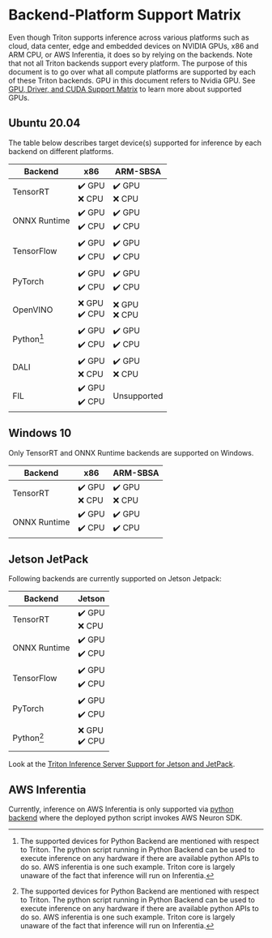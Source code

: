 <!--
# Copyright 2022, NVIDIA CORPORATION & AFFILIATES. All rights reserved.
#
# Redistribution and use in source and binary forms, with or without
# modification, are permitted provided that the following conditions
# are met:
#  * Redistributions of source code must retain the above copyright
#    notice, this list of conditions and the following disclaimer.
#  * Redistributions in binary form must reproduce the above copyright
#    notice, this list of conditions and the following disclaimer in the
#    documentation and/or other materials provided with the distribution.
#  * Neither the name of NVIDIA CORPORATION nor the names of its
#    contributors may be used to endorse or promote products derived
#    from this software without specific prior written permission.
#
# THIS SOFTWARE IS PROVIDED BY THE COPYRIGHT HOLDERS ``AS IS'' AND ANY
# EXPRESS OR IMPLIED WARRANTIES, INCLUDING, BUT NOT LIMITED TO, THE
# IMPLIED WARRANTIES OF MERCHANTABILITY AND FITNESS FOR A PARTICULAR
# PURPOSE ARE DISCLAIMED.  IN NO EVENT SHALL THE COPYRIGHT OWNER OR
# CONTRIBUTORS BE LIABLE FOR ANY DIRECT, INDIRECT, INCIDENTAL, SPECIAL,
# EXEMPLARY, OR CONSEQUENTIAL DAMAGES (INCLUDING, BUT NOT LIMITED TO,
# PROCUREMENT OF SUBSTITUTE GOODS OR SERVICES; LOSS OF USE, DATA, OR
# PROFITS; OR BUSINESS INTERRUPTION) HOWEVER CAUSED AND ON ANY THEORY
# OF LIABILITY, WHETHER IN CONTRACT, STRICT LIABILITY, OR TORT
# (INCLUDING NEGLIGENCE OR OTHERWISE) ARISING IN ANY WAY OUT OF THE USE
# OF THIS SOFTWARE, EVEN IF ADVISED OF THE POSSIBILITY OF SUCH DAMAGE.
-->

# Backend-Platform Support Matrix

Even though Triton supports inference across various platforms such as
cloud, data center, edge and embedded devices on NVIDIA GPUs, x86 and
ARM CPU, or AWS Inferentia, it does so by relying on the backends.
Note that not all Triton backends support every platform. The purpose
of this document is to go over what all compute platforms are supported
by each of these Triton backends.
GPU in this document refers to Nvidia GPU. See
[GPU, Driver, and CUDA Support Matrix](https://docs.nvidia.com/deeplearning/frameworks/support-matrix/index.html)
to learn more about supported GPUs.

## Ubuntu 20.04

The table below describes target device(s) supported for inference by
each backend on different platforms.

| Backend      | x86       | ARM-SBSA      |
| ------------ | --------- | ------------- |
| TensorRT     |  :heavy_check_mark: GPU <br/> :x: CPU | :heavy_check_mark: GPU <br/> :x: CPU       |
| ONNX Runtime |  :heavy_check_mark: GPU <br/> :heavy_check_mark: CPU  |   :heavy_check_mark: GPU <br/> :heavy_check_mark: CPU      |
| TensorFlow   |  :heavy_check_mark: GPU <br/> :heavy_check_mark: CPU  |   :heavy_check_mark: GPU <br/> :heavy_check_mark: CPU      |
| PyTorch      |  :heavy_check_mark: GPU <br/> :heavy_check_mark: CPU  |   :heavy_check_mark: GPU <br/> :heavy_check_mark: CPU      |
| OpenVINO     |  :x: GPU <br/> :heavy_check_mark: CPU    |     :x: GPU <br/> :x: CPU       |
| Python[^1]   |  :heavy_check_mark: GPU <br/> :heavy_check_mark: CPU  |  :heavy_check_mark: GPU <br/> :heavy_check_mark: CPU  |
| DALI         |  :heavy_check_mark: GPU <br/> :x: CPU     |     :heavy_check_mark: GPU <br/> :x: CPU       |
| FIL          |  :heavy_check_mark: GPU <br/> :heavy_check_mark: CPU  |  Unsupported  |



## Windows 10

Only TensorRT and ONNX Runtime backends are supported on Windows.

| Backend      | x86       | ARM-SBSA      |
| ------------ | --------- | ------------- |
| TensorRT     |  :heavy_check_mark: GPU <br/> :x: CPU | :heavy_check_mark: GPU <br/> :x: CPU       |
| ONNX Runtime |  :heavy_check_mark: GPU <br/> :heavy_check_mark: CPU  |   :heavy_check_mark: GPU <br/> :heavy_check_mark: CPU      |


## Jetson JetPack

Following backends are currently supported on Jetson Jetpack:

| Backend      |   Jetson  |
| ------------ | --------- |
| TensorRT     |  :heavy_check_mark: GPU <br/> :x: CPU    |
| ONNX Runtime |  :heavy_check_mark: GPU <br/> :heavy_check_mark: CPU  |   :heavy_check_mark: GPU <br/> :heavy_check_mark: CPU  |
| TensorFlow   |  :heavy_check_mark: GPU <br/> :heavy_check_mark: CPU  |   :heavy_check_mark: GPU <br/> :heavy_check_mark: CPU  |
| PyTorch      |  :heavy_check_mark: GPU <br/> :heavy_check_mark: CPU  |   :heavy_check_mark: GPU <br/> :heavy_check_mark: CPU  |
| Python[^1]   |  :x: GPU <br/> :heavy_check_mark: CPU    |


Look at the [Triton Inference Server Support for Jetson and JetPack](https://github.com/triton-inference-server/server/blob/main/docs/jetson.md).


## AWS Inferentia

Currently, inference on AWS Inferentia is only supported via
[python backend](https://github.com/triton-inference-server/python_backend#running-with-inferentia)
where the deployed python script invokes AWS Neuron SDK.


[^1]: The supported devices for Python Backend are mentioned with
respect to Triton. The python script running in Python Backend can
be used to execute inference on any hardware if there are available
python APIs to do so. AWS inferentia is one such example. Triton
core is largely unaware of the fact that inference will run on
Inferentia.